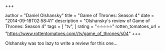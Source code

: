 +++

author = "Daniel Olshansky"
title = "Game of Thrones: Season 4"
date = "2014-09-18T02:58:41"
description = "Olshansky's review of Game of Thrones: Season 4"
tags = [
    "tv",
]
rating = "⭐⭐⭐⭐⭐"
rotten_tomatoes_url = "https://www.rottentomatoes.com//tv/game_of_thrones/s04"
+++

Olshansky was too lazy to write a review for this one...

